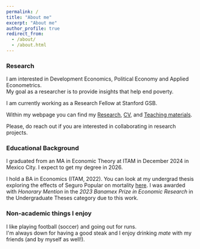 ```yaml
---
permalink: /
title: "About me"
excerpt: "About me"
author_profile: true
redirect_from: 
  - /about/
  - /about.html
---
```


### Research

I am interested in Development Economics, Political Economy and Applied Econometrics.<br /> My goal as a researcher is to provide insights that help end poverty.

I am currently working as a Research Fellow at Stanford GSB.

Within my webpage you can find my [Research](https://robertoglz.github.io/research), [CV](https://robertoglz.github.io/files/robertogonzalez_cv.pdf), and [Teaching materials](https://robertoglz.github.io/teaching).

Please, do reach out if you are interested in collaborating in research projects.

### Educational Background

I graduated from an MA in Economic Theory at ITAM in December 2024 in Mexico City. I expect to get my degree in 2026. 

I hold a BA in Economics (ITAM, 2022). You can look at my undergrad thesis exploring the effects of Seguro Popular on mortality [here](https://robertoglz.github.io/files/tesis_BA_RobertoGonzalez.pdf). I was awarded with _Honorary Mention_ in the _2023 Banamex Prize in Economic Research_ in the Undergraduate Theses category due to this work.

### Non-academic things I enjoy

I like playing football (soccer) and going out for runs.<br /> I'm always down for having a good steak and I enjoy drinking _mate_ with my friends (and by myself as well!). 
